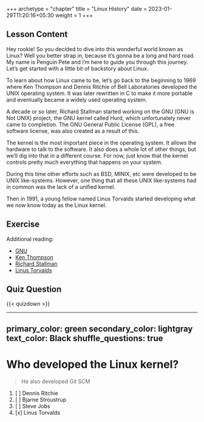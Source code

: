+++
archetype = "chapter"
title = "Linux History"
date = 2023-01-29T11:20:16+05:30
weight = 1
+++

## Lesson Content

Hey rookie! So you decided to dive into this wonderful world known as Linux? Well you better strap in, because it’s gonna be a long and hard road. My name is Penguin Pete and I’m here to guide you through this journey. Let’s get started with a little bit of backstory about Linux. 

To learn about how Linux came to be, let’s go back to the beginning to 1969 where Ken Thompson and Dennis Ritchie of Bell Laboratories developed the UNIX operating system. It was later rewritten in C to make it more portable and eventually became a widely used operating system. 

A decade or so later, Richard Stallman started working on the GNU (GNU is Not UNIX) project, the GNU kernel called Hurd, which unfortunately never came to completion. The GNU General Public License (GPL), a free software license, was also created as a result of this.

The kernel is the most important piece in the operating system. It allows the hardware to talk to the software. It also does a whole lot of other things, but we’ll dig into that in a different course. For now, just know that the kernel controls pretty much everything that happens on your system. 

During this time other efforts such as BSD, MINIX, etc were developed to be UNIX like-systems. However, one thing that all these UNIX like-systems had in common was the lack of a unified kernel. 

Then in 1991, a young fellow named Linus Torvalds started developing what we now know today as the Linux kernel.

## Exercise

Additional reading:
*   [GNU](https://www.gnu.org/home.en.html)
*   [Ken Thompson](https://en.wikipedia.org/wiki/Ken_Thompson)
*   [Richard Stallman](https://stallman.org/)
*   [Linus Torvalds](https://en.wikipedia.org/wiki/Linus_Torvalds)

## Quiz Question

{{< quizdown >}}

---
primary_color: green
secondary_color: lightgray
text_color: Black
shuffle_questions: true
---
# Who developed the Linux kernel?

> He also developed Git SCM

1. [ ] Dennis Ritchie
1. [ ] Bjarne Stroustrup
1. [ ] Steve Jobs
1. [x] Linus Torvalds
